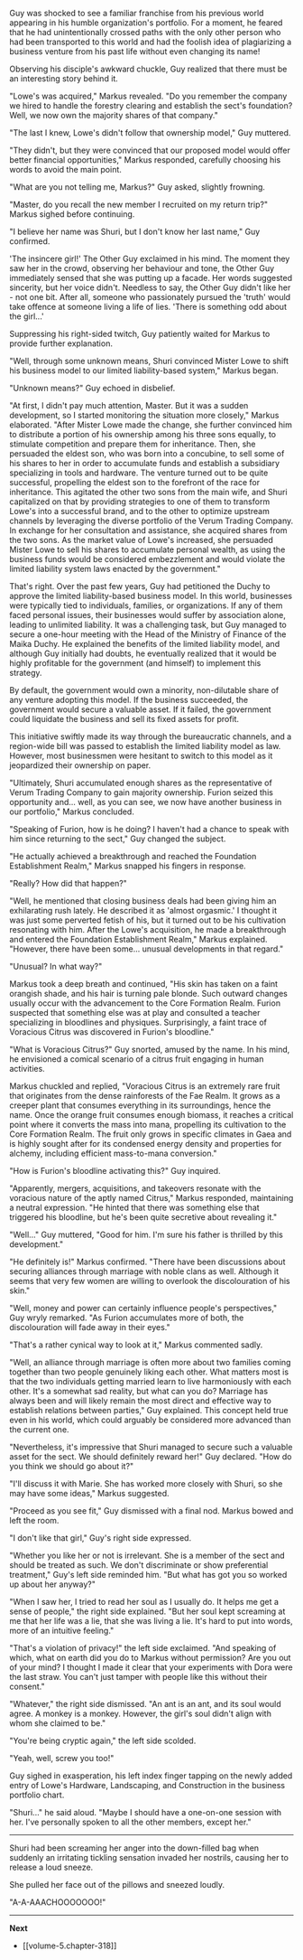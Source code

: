 
Guy was shocked to see a familiar franchise from his previous world appearing in his humble organization's portfolio. For a moment, he feared that he had unintentionally crossed paths with the only other person who had been transported to this world and had the foolish idea of plagiarizing a business venture from his past life without even changing its name!

Observing his disciple's awkward chuckle, Guy realized that there must be an interesting story behind it.

"Lowe's was acquired," Markus revealed. "Do you remember the company we hired to handle the forestry clearing and establish the sect's foundation? Well, we now own the majority shares of that company."

"The last I knew, Lowe's didn't follow that ownership model," Guy muttered.

"They didn't, but they were convinced that our proposed model would offer better financial opportunities," Markus responded, carefully choosing his words to avoid the main point.

"What are you not telling me, Markus?" Guy asked, slightly frowning.

"Master, do you recall the new member I recruited on my return trip?" Markus sighed before continuing.

"I believe her name was Shuri, but I don't know her last name," Guy confirmed.

'The insincere girl!' The Other Guy exclaimed in his mind. The moment they saw her in the crowd, observing her behaviour and tone, the Other Guy immediately sensed that she was putting up a facade. Her words suggested sincerity, but her voice didn't. Needless to say, the Other Guy didn't like her - not one bit. After all, someone who passionately pursued the 'truth' would take offence at someone living a life of lies. 'There is something odd about the girl...'

Suppressing his right-sided twitch, Guy patiently waited for Markus to provide further explanation.

"Well, through some unknown means, Shuri convinced Mister Lowe to shift his business model to our limited liability-based system," Markus began.

"Unknown means?" Guy echoed in disbelief.

"At first, I didn't pay much attention, Master. But it was a sudden development, so I started monitoring the situation more closely," Markus elaborated. "After Mister Lowe made the change, she further convinced him to distribute a portion of his ownership among his three sons equally, to stimulate competition and prepare them for inheritance. Then, she persuaded the eldest son, who was born into a concubine, to sell some of his shares to her in order to accumulate funds and establish a subsidiary specializing in tools and hardware. The venture turned out to be quite successful, propelling the eldest son to the forefront of the race for inheritance. This agitated the other two sons from the main wife, and Shuri capitalized on that by providing strategies to one of them to transform Lowe's into a successful brand, and to the other to optimize upstream channels by leveraging the diverse portfolio of the Verum Trading Company. In exchange for her consultation and assistance, she acquired shares from the two sons. As the market value of Lowe's increased, she persuaded Mister Lowe to sell his shares to accumulate personal wealth, as using the business funds would be considered embezzlement and would violate the limited liability system laws enacted by the government."

That's right. Over the past few years, Guy had petitioned the Duchy to approve the limited liability-based business model. In this world, businesses were typically tied to individuals, families, or organizations. If any of them faced personal issues, their businesses would suffer by association alone, leading to unlimited liability. It was a challenging task, but Guy managed to secure a one-hour meeting with the Head of the Ministry of Finance of the Maika Duchy. He explained the benefits of the limited liability model, and although Guy initially had doubts, he eventually realized that it would be highly profitable for the government (and himself) to implement this strategy.

By default, the government would own a minority, non-dilutable share of any venture adopting this model. If the business succeeded, the government would secure a valuable asset. If it failed, the government could liquidate the business and sell its fixed assets for profit.

This initiative swiftly made its way through the bureaucratic channels, and a region-wide bill was passed to establish the limited liability model as law. However, most businessmen were hesitant to switch to this model as it jeopardized their ownership on paper.

"Ultimately, Shuri accumulated enough shares as the representative of Verum Trading Company to gain majority ownership. Furion seized this opportunity and... well, as you can see, we now have another business in our portfolio," Markus concluded.

"Speaking of Furion, how is he doing? I haven't had a chance to speak with him since returning to the sect," Guy changed the subject.

"He actually achieved a breakthrough and reached the Foundation Establishment Realm," Markus snapped his fingers in response.

"Really? How did that happen?"

"Well, he mentioned that closing business deals had been giving him an exhilarating rush lately. He described it as 'almost orgasmic.' I thought it was just some perverted fetish of his, but it turned out to be his cultivation resonating with him. After the Lowe's acquisition, he made a breakthrough and entered the Foundation Establishment Realm," Markus explained. "However, there have been some... unusual developments in that regard."

"Unusual? In what way?"

Markus took a deep breath and continued, "His skin has taken on a faint orangish shade, and his hair is turning pale blonde. Such outward changes usually occur with the advancement to the Core Formation Realm. Furion suspected that something else was at play and consulted a teacher specializing in bloodlines and physiques. Surprisingly, a faint trace of Voracious Citrus was discovered in Furion's bloodline."

"What is Voracious Citrus?" Guy snorted, amused by the name. In his mind, he envisioned a comical scenario of a citrus fruit engaging in human activities.

Markus chuckled and replied, "Voracious Citrus is an extremely rare fruit that originates from the dense rainforests of the Fae Realm. It grows as a creeper plant that consumes everything in its surroundings, hence the name. Once the orange fruit consumes enough biomass, it reaches a critical point where it converts the mass into mana, propelling its cultivation to the Core Formation Realm. The fruit only grows in specific climates in Gaea and is highly sought after for its condensed energy density and properties for alchemy, including efficient mass-to-mana conversion."

"How is Furion's bloodline activating this?" Guy inquired.

"Apparently, mergers, acquisitions, and takeovers resonate with the voracious nature of the aptly named Citrus," Markus responded, maintaining a neutral expression. "He hinted that there was something else that triggered his bloodline, but he's been quite secretive about revealing it."

"Well..." Guy muttered, "Good for him. I'm sure his father is thrilled by this development."

"He definitely is!" Markus confirmed. "There have been discussions about securing alliances through marriage with noble clans as well. Although it seems that very few women are willing to overlook the discolouration of his skin."

"Well, money and power can certainly influence people's perspectives," Guy wryly remarked. "As Furion accumulates more of both, the discolouration will fade away in their eyes."

"That's a rather cynical way to look at it," Markus commented sadly.

"Well, an alliance through marriage is often more about two families coming together than two people genuinely liking each other. What matters most is that the two individuals getting married learn to live harmoniously with each other. It's a somewhat sad reality, but what can you do? Marriage has always been and will likely remain the most direct and effective way to establish relations between parties," Guy explained. This concept held true even in his world, which could arguably be considered more advanced than the current one.

"Nevertheless, it's impressive that Shuri managed to secure such a valuable asset for the sect. We should definitely reward her!" Guy declared. "How do you think we should go about it?"

"I'll discuss it with Marie. She has worked more closely with Shuri, so she may have some ideas," Markus suggested.

"Proceed as you see fit," Guy dismissed with a final nod. Markus bowed and left the room.

"I don't like that girl," Guy's right side expressed.

"Whether you like her or not is irrelevant. She is a member of the sect and should be treated as such. We don't discriminate or show preferential treatment," Guy's left side reminded him. "But what has got you so worked up about her anyway?"

"When I saw her, I tried to read her soul as I usually do. It helps me get a sense of people," the right side explained. "But her soul kept screaming at me that her life was a lie, that she was living a lie. It's hard to put into words, more of an intuitive feeling."

"That's a violation of privacy!" the left side exclaimed. "And speaking of which, what on earth did you do to Markus without permission? Are you out of your mind? I thought I made it clear that your experiments with Dora were the last straw. You can't just tamper with people like this without their consent."

"Whatever," the right side dismissed. "An ant is an ant, and its soul would agree. A monkey is a monkey. However, the girl's soul didn't align with whom she claimed to be."

"You're being cryptic again," the left side scolded.

"Yeah, well, screw you too!"

Guy sighed in exasperation, his left index finger tapping on the newly added entry of Lowe's Hardware, Landscaping, and Construction in the business portfolio chart.

"Shuri..." he said aloud. "Maybe I should have a one-on-one session with her. I've personally spoken to all the other members, except her."

____

Shuri had been screaming her anger into the down-filled bag when suddenly an irritating tickling sensation invaded her nostrils, causing her to release a loud sneeze.

She pulled her face out of the pillows and sneezed loudly.

"A-A-AAACHOOOOOOO!"

____

**Next**
* [[volume-5.chapter-318]]
